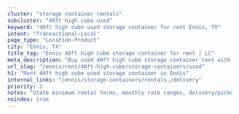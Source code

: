 ```yaml
---
cluster: "storage container rentals"
subcluster: "40ft high cube used"
keyword: "40ft high cube used storage container for rent Ennis, TX"
intent: "Transactional-Local"
page_type: "Location-Product"
city: "Ennis, TX"
title_tag: "Ennis 40ft high cube storage container for rent | LC"
meta_description: "Buy used 40ft high cube storage container rent with local delivery in Ennis, TX. LC Container — local Since 2003. Request a fast quote today."
url_slug: "/ennis/rent/40ft-high-cube/storage-containers/used"
h1: "Rent 40ft high cube used storage container in Ennis"
internal_links: "/ennis/storage-containers/rentals,/delivery"
priority: 2
notes: "State minimum rental terms, monthly rate ranges, delivery/pickup fees, service area."
noindex: true
---
```


<!-- TODO: Add unique city/inventory copy, images, and internal links here. -->
